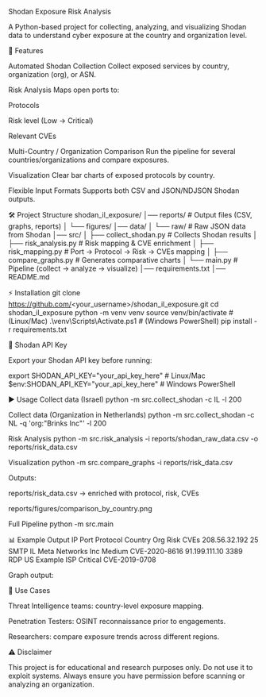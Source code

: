 Shodan Exposure Risk Analysis

A Python-based project for collecting, analyzing, and visualizing Shodan data to understand cyber exposure at the country and organization level.

🚀 Features

Automated Shodan Collection
Collect exposed services by country, organization (org), or ASN.

Risk Analysis
Maps open ports to:

Protocols

Risk level (Low → Critical)

Relevant CVEs

Multi-Country / Organization Comparison
Run the pipeline for several countries/organizations and compare exposures.

Visualization
Clear bar charts of exposed protocols by country.

Flexible Input Formats
Supports both CSV and JSON/NDJSON Shodan outputs.

🛠️ Project Structure
shodan_il_exposure/
│── reports/                # Output files (CSV, graphs, reports)
│   └── figures/
│── data/
│   └── raw/                # Raw JSON data from Shodan
│── src/
│   ├── collect_shodan.py   # Collects Shodan results
│   ├── risk_analysis.py    # Risk mapping & CVE enrichment
│   ├── risk_mapping.py     # Port → Protocol → Risk → CVEs mapping
│   ├── compare_graphs.py   # Generates comparative charts
│   └── main.py             # Pipeline (collect → analyze → visualize)
│── requirements.txt
│── README.md

⚡ Installation
git clone https://github.com/<your_username>/shodan_il_exposure.git
cd shodan_il_exposure
python -m venv venv
source venv/bin/activate   # (Linux/Mac)
.\venv\Scripts\Activate.ps1 # (Windows PowerShell)
pip install -r requirements.txt

🔑 Shodan API Key

Export your Shodan API key before running:

export SHODAN_API_KEY="your_api_key_here"   # Linux/Mac
$env:SHODAN_API_KEY="your_api_key_here"     # Windows PowerShell

▶️ Usage
Collect data (Israel)
python -m src.collect_shodan -c IL -l 200

Collect data (Organization in Netherlands)
python -m src.collect_shodan -c NL -q 'org:"Brinks Inc"' -l 200

Risk Analysis
python -m src.risk_analysis -i reports/shodan_raw_data.csv -o reports/risk_data.csv

Visualization
python -m src.compare_graphs -i reports/risk_data.csv


Outputs:

reports/risk_data.csv → enriched with protocol, risk, CVEs

reports/figures/comparison_by_country.png

Full Pipeline
python -m src.main

📊 Example Output
IP	Port	Protocol	Country	Org	Risk	CVEs
208.56.32.192	25	SMTP	IL	Meta Networks Inc	Medium	CVE-2020-8616
91.199.111.10	3389	RDP	US	Example ISP	Critical	CVE-2019-0708

Graph output:


📌 Use Cases

Threat Intelligence teams: country-level exposure mapping.

Penetration Testers: OSINT reconnaissance prior to engagements.

Researchers: compare exposure trends across different regions.

⚠️ Disclaimer

This project is for educational and research purposes only.
Do not use it to exploit systems. Always ensure you have permission before scanning or analyzing an organization.
